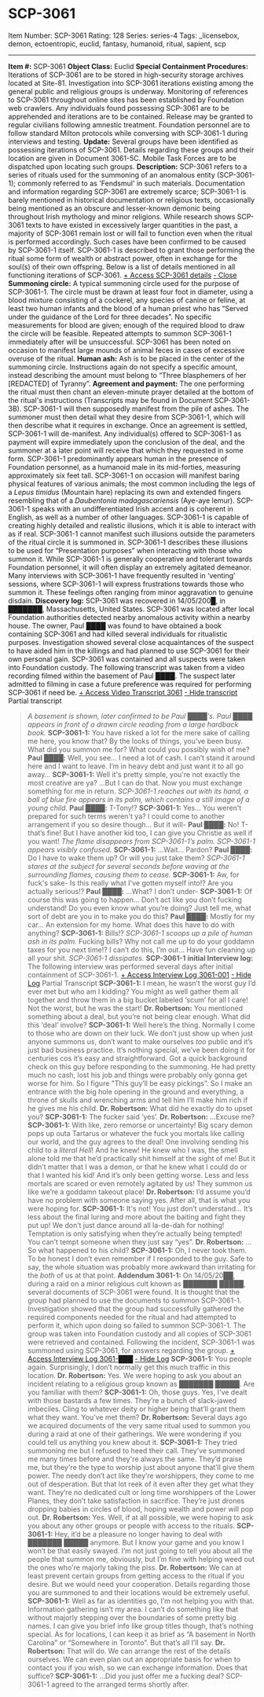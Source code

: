 # SCP-3061
Item Number: SCP-3061
Rating: 128
Series: series-4
Tags: _licensebox, demon, ectoentropic, euclid, fantasy, humanoid, ritual, sapient, scp

---

**Item #:** SCP-3061
**Object Class:** Euclid
**Special Containment Procedures:** Iterations of SCP-3061 are to be stored in high-security storage archives located at Site-81.
Investigation into SCP-3061 iterations existing among the general public and religious groups is underway. Monitoring of references to SCP-3061 throughout online sites has been established by Foundation web crawlers. Any individuals found possessing SCP-3061 are to be apprehended and iterations are to be contained. Release may be granted to regular civilians following amnestic treatment.
Foundation personnel are to follow standard Milton protocols while conversing with SCP-3061-1 during interviews and testing.
**Update:** Several groups have been identified as possessing iterations of SCP-3061. Details regarding these groups and their location are given in Document 3061-5C. Mobile Task Forces are to be dispatched upon locating such groups.
**Description:** SCP-3061 refers to a series of rituals used for the summoning of an anomalous entity (SCP-3061-1); commonly referred to as 'Fendsmul' in such materials.
Documentation and information regarding SCP-3061 are extremely scarce; SCP-3061-1 is barely mentioned in historical documentation or religious texts, occasionally being mentioned as an obscure and lesser-known demonic being throughout Irish mythology and minor religions. While research shows SCP-3061 texts to have existed in excessively larger quantities in the past, a majority of SCP-3061 remain lost or will fail to function even when the ritual is performed accordingly. Such cases have been confirmed to be caused by SCP-3061-1 itself.
SCP-3061-1 is described to grant those performing the ritual some form of wealth or abstract power, often in exchange for the soul(s) of their own offspring.
Below is a list of details mentioned in all functioning iterations of SCP-3061.
[\+ Access SCP-3061 details](javascript:;)
[\- Close](javascript:;)
**Summoning circle:** A typical summoning circle used for the purpose of SCP-3061-1. The circle must be drawn at least four foot in diameter, using a blood mixture consisting of a cockerel, any species of canine or feline, at least two human infants and the blood of a human priest who has “Served under the guidance of the Lord for three decades”. No specific measurements for blood are given; enough of the required blood to draw the circle will be feasible.
Repeated attempts to summon SCP-3061-1 immediately after will be unsuccessful. SCP-3061 has been noted on occasion to manifest large mounds of animal feces in cases of excessive overuse of the ritual.
**Human ash:** Ash is to be placed in the center of the summoning circle. Instructions again do not specify a specific amount, instead describing the amount must belong to “Three blasphemers of her [REDACTED] of Tyranny”.
**Agreement and payment:** The one performing the ritual must then chant an eleven-minute prayer detailed at the bottom of the ritual's instructions (Transcripts may be found in Document SCP-3061-3B). SCP-3061-1 will then supposedly manifest from the pile of ashes. The summoner must then detail what they desire from SCP-3061-1, which will then describe what it requires in exchange. Once an agreement is settled, SCP-3061-1 will de-manifest. Any individual(s) offered to SCP-3061-1 as payment will expire immediately upon the conclusion of the deal, and the summoner at a later point will receive that which they requested in some form.
SCP-3061-1 predominantly appears human in the presence of Foundation personnel, as a humanoid male in its mid-forties, measuring approximately six feet tall. SCP-3061-1 on occasion will manifest baring physical features of various animals; the most common including the legs of a _Lepus timidus_ (Mountain hare) replacing its own and extended fingers resembling that of a _Daubentonia madagascariensis_ (Aye-aye lemur).
SCP-3061-1 speaks with an undifferentiated Irish accent and is coherent in English, as well as a number of other languages.
SCP-3061-1 is capable of creating highly detailed and realistic illusions, which it is able to interact with as if real. SCP-3061-1 cannot manifest such illusions outside the parameters of the ritual circle it is summoned in. SCP-3061-1 describes these illusions to be used for “Presentation purposes” when interacting with those who summon it.
While SCP-3061-1 is generally cooperative and tolerant towards Foundation personnel, it will often display an extremely agitated demeanor. Many interviews with SCP-3061-1 have frequently resulted in ‘venting’ sessions, where SCP-3061-1 will express frustrations towards those who summon it. These feelings often ranging from minor aggravation to genuine disdain.
**Discovery log:** SCP-3061 was recovered in 14/05/200█, in ███████, Massachusetts, United States. SCP-3061 was located after local Foundation authorities detected nearby anomalous activity within a nearby house. The owner, Paul ████ was found to have obtained a book containing SCP-3061 and had killed several individuals for ritualistic purposes. Investigation showed several close acquaintances of the suspect to have aided him in the killings and had planned to use SCP-3061 for their own personal gain. SCP-3061 was contained and all suspects were taken into Foundation custody.
The following transcript was taken from a video recording filmed within the basement of Paul ████. The suspect later admitted to filming in case a future preference was required for performing SCP-3061 if need be.
[\+ Access Video Transcript 3061](javascript:;)
[\- Hide transcript](javascript:;)
Partial transcript
> _A basement is shown, later confirmed to be Paul ████'s. Paul ████ appears in front of a drawn circle reading from a large hardback book._
> **SCP-3061-1:** You have risked a lot for the mere sake of calling me here, you know that? By the looks of things, you’ve been busy. What did you summon me for? What could you possibly wish of me?
> **Paul ████:** Well, you see… I need a lot of cash. I can’t stand it around here and I want to leave. I’m in heavy debt and just want it to all go away…
> **SCP-3061-1:** Well it's pretty simple, you're not exactly the most creative are ya? …But I can do that. Now you must exchange something for me in return. _SCP-3061-1 reaches out with its hand, a ball of blue fire appears in its palm, which contains a still image of a young child._
> **Paul ████:** T-Tony!?
> **SCP-3061-1:** Yes… You weren't prepared for such terms weren't ya? I could come to another arrangement if you so desire though… But it will-
> **Paul ████:** No! T-that’s fine! But I have another kid too, I can give you Christie as well if you want!
> _The flame disappears from SCP-3061-1’s palm. SCP-3061-1 appears visibly confused._
> **SCP-3061-1:** …Wait… Pardon?
> **Paul ████:** Do I have to wake them up? Or will you just take them?
> _SCP-3061-1 stares at the subject for several seconds before waving at the surrounding flames, causing them to cease._
> **SCP-3061-1:** Aw, for fuck's sake- Is this really what I've gotten myself into!? Are you actually serious!?
> **Paul ████:** …What? I don’t under-
> **SCP-3061-1:** Of course this was going to happen… Don’t act like you don’t fucking understand! Do you even know what you’re doing? Just tell me, what sort of debt are you in to make you do this?
> **Paul ████:** Mostly for my car… An extension for my home. What does this have to do with anything?
> **SCP-3061-1:** Bills!? _SCP-3061-1 scoops up a pile of human ash in its palm._ Fucking bills? Why not call me up to do your goddamn taxes for you next time!? I can’t do this, I’m out… Have fun cleaning up all your shit.
> _SCP-3061-1 dissipates._
**SCP-3061-1 initial Interview log:** The following interview was performed several days after initial containment of SCP-3061-1.
[\+ Access Interview Log 3061-001](javascript:;)
[\- Hide Log](javascript:;)
Partial Transcript
> **SCP-3061-1:** I mean, he wasn’t the worst guy I’d ever met but who am I kidding? You might as well gather them all together and throw them in a big bucket labeled ‘scum’ for all I care! Not the worst, but he was the start!
> **Dr. Robertson:** You mentioned something about a deal, but you’re not being clear enough. What did this ‘deal’ involve?
> **SCP-3061-1:** Well here’s the thing. Normally I come to those who are down on their luck. We don’t just show up when just anyone summons us, don’t want to make ourselves _too_ public and it’s just bad business practice. It’s nothing special, we’ve been doing it for centuries cos it’s easy and straightforward. Got a quick background check on this guy before responding to the summoning. He had pretty much no cash, lost his job and things were probably only gonna get worse for him. So I figure "This guy’ll be easy pickings”. So I make an entrance with the big hole opening in the ground and everything, a throne of skulls and wrenching arms and tell him I’ll make him rich if he gives me his child.
> **Dr. Robertson:** What did he exactly do to upset you?
> **SCP-3061-1:** The fucker said ‘yes’.
> **Dr. Robertson:** …Excuse me?
> **SCP-3061-1:** With like, zero remorse or uncertainty! Big scary demon pops up outa Tartarus or whatever the fuck you mortals like calling our world, and the guy agrees to the deal! One involving sending his child to a _literal Hell_!
> And he knew! He knew who I was, the smell alone told me that he’d practically shit himself at the sight of me! But it didn’t matter that I was a demon, or that he knew what I could do or that I wanted his kid! And it’s only been getting worse. Less and less mortals are scared or even remotely agitated by us! They summon us like we’re a goddamn takeout place!
> **Dr. Robertson:** I’d assume you’d have no problem with someone saying yes. After all, that is what you were hoping for.
> **SCP-3061-1:** It's not! You just don’t understand… It’s less about the final luring and more about the baiting and fight they put up! We don’t just dance around all la-de-dah for nothing! Temptation is only satisfying when they’re actually being tempted! You can’t tempt someone when they just say “yes”.
> **Dr. Robertson:** …So what happened to his child?
> **SCP-3061-1:** Oh, I never took them. To be honest I don’t even remember if I responded to the guy. Safe to say, the whole situation was probably more awkward than irritating for the _both_ of us at that point.
**Addendum 3061-1:** On 14/05/20██, during a raid on a minor religious cult known as ███████ █████, several documents of SCP-3061 were found. It is thought that the group had planned to use the documents to summon SCP-3061-1. Investigation showed that the group had successfully gathered the required components needed for the ritual and had attempted to perform it, which upon doing so failed to summon SCP-3061-1. The group was taken into Foundation custody and all copies of SCP-3061 were retrieved and contained. Following the incident, SCP-3061-1 was summoned using SCP-3061, for answers regarding the group.
[\+ Access Interview Log 3061-███](javascript:;)
[\- Hide Log](javascript:;)
> **SCP-3061-1:** You people again. Surprisingly, I don’t normally get this much traffic in this location.
> **Dr. Robertson:** Yes. We were hoping to ask you about an incident relating to a religious group known as ███████ █████. Are you familiar with them?
> **SCP-3061-1:** Oh, those guys. Yes, I've dealt with those bastards a few times. They’re a bunch of slack-jawed imbeciles. Cling to whatever deity or higher being that’ll grant them what they want. You’ve met them?
> **Dr. Robertson:** Several days ago we acquired documents of the very same ritual used to summon you during a raid at one of their gatherings. We were wondering if you could tell us anything you knew about it.
> **SCP-3061-1:** They tried summoning me but I refused to heed their call. They’ve summoned me many times before and they're always the same. They’d praise me, but they're the type to worship just about anyone that’ll give them power. The needy don’t act like they’re worshippers, they come to me out of desperation. But that lot reek of it even after they get what they want. They’re no dedicated cult or long time worshippers of the Lower Planes, they don’t take satisfaction in sacrifice. They’re just drones dropping babies in circles of blood, hoping wealth and power will pop out.
> **Dr. Robertson:** Yes. Well, if at all possible, we were hoping to ask you about any other groups or people with access to the rituals.
> **SCP-3061-1:** Hey, it’d be a pleasure no longer having to deal with ███████ █████ anymore. But I know your game and you know I won’t be that easily swayed. I’m not just going to tell you about all the people that summon me, obviously, but I’m fine with helping weed out the ones who're majorly taking the piss.
> **Dr. Robertson:** We can at least prevent certain groups from getting access to the ritual if you desire. But we would need your cooperation. Details regarding those you are summoned to and their locations would be extremely useful.
> **SCP-3061-1:** Well as far as identities go, I’m not helping you with that. Information gathering isn’t my area. I can’t do something like that without majorly stepping over the boundaries of some pretty big names. I can give you brief info like group titles though, that’s nothing special. As for locations, I can keep it as brief as “A basement in North Carolina” or “Somewhere in Toronto”. But that’s all I’ll say.
> **Dr. Robertson:** That will do. We can arrange the rest of the details ourselves. We can even plan out an appropriate basis for when to contact you if you wish, so we can exchange information. Does that suffice?
> **SCP-3061-1:** …Did you just offer me a fucking deal?
SCP-3061-1 agreed to the arranged terms shortly after.